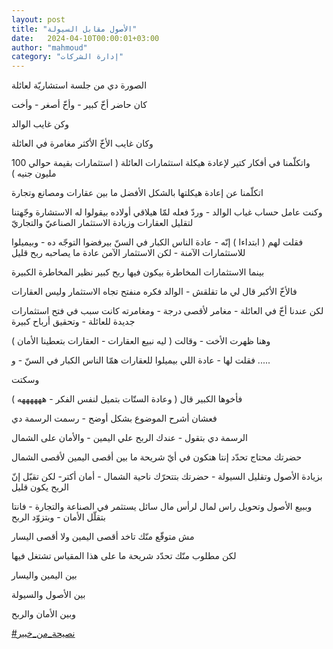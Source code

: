 ```yaml
---
layout: post
title: "الأصول مقابل السيولة"
date:   2024-04-10T00:00:01+03:00
author: "mahmoud"
category: "إدارة الشركات"
---
```



الصورة دي من جلسة استشاريّة لعائلة

كان حاضر أخّ كبير - وأخّ أصغر - وأخت

وكن غايب الوالد

وكان غايب الأخّ الأكثر مغامرة في العائلة




واتكلّمنا في أفكار كتير لإعادة هيكلة استثمارات العائلة (
استثمارات بقيمة حوالي 100 مليون جنيه )

اتكلّمنا عن إعادة هيكلتها بالشكل الأفضل ما بين عقارات
ومصانع وتجارة




وكنت عامل حساب غياب الوالد - وردّ فعله لمّا هيلاقي أولاده
بيقولوا له الاستشارة وجّهتنا لتقليل العقارات وزيادة الاستثمار الصناعيّ
والتجاريّ

فقلت لهم ( ابتداءا ) إنّه - عادة الناس الكبار في السنّ
بيرفضوا التوجّه ده - وبيميلوا للاستثمارات الآمنة - لكن الاستثمار الآمن
عادة ما يصاحبه ربح قليل

بينما الاستثمارات المخاطرة بيكون فيها ربح كبير نظير
المخاطرة الكبيرة




فالأخّ الأكبر قال لي ما تقلقش - الوالد فكره منفتح تجاه
الاستثمار وليس العقارات




لكن عندنا أخّ في العائلة - مغامر لأقصى درجة - ومغامرته
كانت سبب في فتح استثمارات جديدة للعائلة - وتحقيق أرباح كبيرة




وهنا ظهرت الأخت - وقالت ( ليه نبيع العقارات - العقارات
بتعطينا الأمان )




فقلت لها - عادة اللي بيميلوا للعقارات همّا الناس الكبار
في السنّ - و .....

وسكتت

فأخوها الكبير قال ( وعادة الستّات بتميل لنفس الفكر -
ههههههه )




فعشان أشرح الموضوع بشكل أوضح - رسمت الرسمة دي




الرسمة دي بتقول - عندك الربح علي اليمين - والأمان على
الشمال

حضرتك محتاج تحدّد إنتا هتكون في أيّ شريحة ما بين أقصى
اليمين لأقصى الشمال




بزيادة الأصول وتقليل السيولة - حضرتك بتتحرّك ناحية
الشمال - أمان أكتر- لكن تقبّل إنّ الربح يكون قليل




وببيع الأصول وتحويل راس لمال لرأس مال سائل يستثمر في
الصناعة والتجارة - فانتا بتقلّل الأمان - وبتزوّد الربح




مش متوقّع منّك تاخد أقصى اليمين ولا أقصى اليسار

لكن مطلوب منّك تحدّد شريحة ما على هذا المقياس تشتغل
فيها

بين اليمين واليسار

بين الأصول والسيولة

وبين الأمان والربح




[<u>\#نصيحة\_من\_خبير</u>](https://www.facebook.com/hashtag/%D9%86%D8%B5%D9%8A%D8%AD%D8%A9_%D9%85%D9%86_%D8%AE%D8%A8%D9%8A%D8%B1?__eep__=6&__cft__%5b0%5d=AZX7RKr8qNoIglkFAgYPUGauLYy52XOczTO36ebUMtWY8LmC5eUTSgaL3UkTp-709ueVX5WczJqjDfBp6_gf8eHrKT6vveYgUYKh8aTe3LzIug1JhBSlVTJdlgh-yD9XWqcxepq6VL7eMXig61pyz_1rpUWuVQcaksNF74RFZVx5RQHzFAxXxQlkEQGI6xHEP4Y&__tn__=*NK-R)
